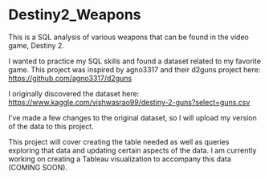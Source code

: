 # Destiny2_Weapons
This is a SQL analysis of various weapons that can be found in the video game, Destiny 2.

I wanted to practice my SQL skills and found a dataset related to my favorite game.
This project was inspired by agno3317 and their d2guns project here:
https://github.com/agno3317/d2guns

I originally discovered the dataset here:
https://www.kaggle.com/vishwasrao99/destiny-2-guns?select=guns.csv

I've made a few changes to the original dataset, so I will upload my version of the data to this project.

This project will cover creating the table needed as well as queries exploring that data and updating certain aspects of the data.
I am currently working on creating a Tableau visualization to accompany this data (COMING SOON).
